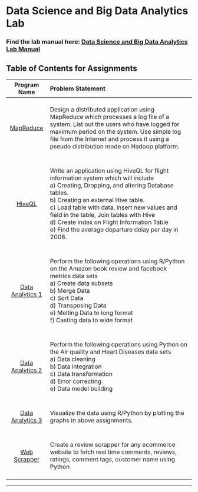 # Data Science and Big Data Analytics Lab

### Find the lab manual here: [Data Science and Big Data Analytics Lab Manual](DSBDAL.pdf)

## Table of Contents for Assignments

|                        Program Name                         | Problem Statement                                                                                                                                                                                                                                                                                                                                                                                       |
| :---------------------------------------------------------: | :------------------------------------------------------------------------------------------------------------------------------------------------------------------------------------------------------------------------------------------------------------------------------------------------------------------------------------------------------------------------------------------------------ |
|          [MapReduce](Assignment02%20-%20MapReduce)          | <br> Design a distributed application using MapReduce which processes a log file of a system. List out the users who have logged for maximum period on the system. Use simple log file from the Internet and process it using a pseudo distribution mode on Hadoop platform. <br><br>                                                                                                                   |
|             [HiveQL](Assignment03%20-%20HiveQL)             | <br> Write an application using HiveQL for flight information system which will include <br>a) Creating, Dropping, and altering Database tables. <br>b) Creating an external Hive table. <br>c) Load table with data, insert new values and field in the table, Join tables with Hive <br>d) Create index on Flight Information Table <br>e) Find the average departure delay per day in 2008. <br><br> |
| [Data Analytics 1](Assignment04%20-%20Data%20Analytics%201) | <br> Perform the following operations using R/Python on the Amazon book review and facebook metrics data sets <br>a) Create data subsets <br>b) Merge Data <br>c) Sort Data <br>d) Transposing Data <br>e) Melting Data to long format <br>f) Casting data to wide format <br> <br>                                                                                                                     |
| [Data Analytics 2](Assignment05%20-%20Data%20Analytics%202) | <br> Perform the following operations using Python on the Air quality and Heart Diseases data sets <br>a) Data cleaning <br>b) Data integration <br>c) Data transformation <br>d) Error correcting <br>e) Data model building <br> <br>                                                                                                                                                                 |
| [Data Analytics 3](Assignment07%20-%20Data%20Analytics%203) | <br> Visualize the data using R/Python by plotting the graphs in above assignments. <br> <br>                                                                                                                                                                                                                                                                                                           |
|      [Web Scrapper](Assignment09%20-%20Web%20Scrapper)      | <br> Create a review scrapper for any ecommerce website to fetch real time comments, reviews, ratings, comment tags, customer name using Python <br> <br>                                                                                                                                                                                                                                               |

<hr>
